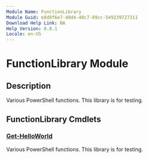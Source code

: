 ```yaml
---
Module Name: FunctionLibrary
Module Guid: e8d9f6e7-40d4-40c7-89cc-549239727311
Download Help Link: NA
Help Version: 0.0.1
Locale: en-US
---
```


# FunctionLibrary Module
## Description
Various PowerShell functions. This library is for testing.

## FunctionLibrary Cmdlets
### [Get-HelloWorld](Get-HelloWorld.md)
Various PowerShell functions. This library is for testing.


